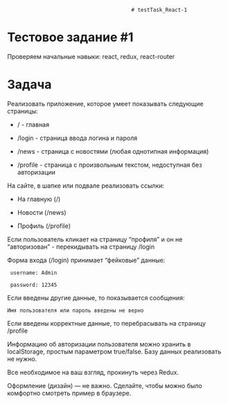                                             # testTask_React-1

   # Тестовое задание #1

Проверяем начальные навыки: react, redux, react-router

# Задача
Реализовать приложение, которое умеет показывать следующие страницы:

* / - главная

* /login - страница ввода логина и пароля

* /news - страница с новостями (любая однотипная информация)

* /profile - страница с произвольным текстом, недоступная без авторизации

На сайте, в шапке или подвале реализовать ссылки:

* На главную (/)

* Новости (/news)

* Профиль (/profile)

Если пользователь кликает на страницу “профиля” и он не “авторизован” - перекидывать на страницу /login

Форма входа (/login) принимает “фейковые” данные:

     username: Admin

     password: 12345 

Если введены другие данные, то показывается сообщения:

    Имя пользователя или пароль введены не верно 

Если введены корректные данные, то перебрасывать на страницу  /profile

Информацию об авторизации пользователя можно хранить в localStorage, простым параметром true/false. Базу данных реализовать не нужно.

Все необходимое на ваш взгляд, прокинуть через Redux.

Оформление (дизайн) — не важно. Сделайте, чтобы можно было комфортно смотреть пример в браузере.
